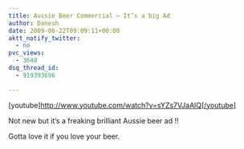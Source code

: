 ```yaml
---
title: Aussie Beer Commercial – It’s a big Ad
author: Danesh
date: 2009-06-22T09:09:11+00:00
aktt_notify_twitter:
  - no
pvc_views:
  - 3648
dsq_thread_id:
  - 919393696

---
```

[youtube]http://www.youtube.com/watch?v=sYZs7VJaAlQ[/youtube]

Not new but it&#8217;s a freaking brilliant Aussie beer ad !!

Gotta love it if you love your beer.
